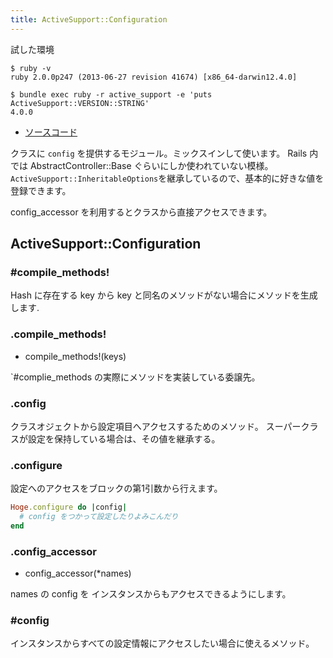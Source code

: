 ```yaml
---
title: ActiveSupport::Configuration
---
```


試した環境

```
$ ruby -v
ruby 2.0.0p247 (2013-06-27 revision 41674) [x86_64-darwin12.4.0]
```

```
$ bundle exec ruby -r active_support -e 'puts ActiveSupport::VERSION::STRING'
4.0.0
```

* [ソースコード](https://github.com/rails/rails/blob/master/activesupport/lib/active_support/configurable.rb)

クラスに `config` を提供するモジュール。ミックスインして使います。
Rails 内では AbstractController::Base ぐらいにしか使われていない模様。
`ActiveSupport::InheritableOptions`を継承しているので、基本的に好きな値を登録できます。

config_accessor を利用するとクラスから直接アクセスできます。


ActiveSupport::Configuration
--------------------------------------------------------------------------------

### #compile_methods!

Hash に存在する key から key と同名のメソッドがない場合にメソッドを生成します.

### .compile_methods!

* compile_methods!(keys)

`#complie_methods の実際にメソッドを実装している委譲先。

### .config

クラスオジェクトから設定項目へアクセスするためのメソッド。
スーパークラスが設定を保持している場合は、その値を継承する。

### .configure

設定へのアクセスをブロックの第1引数から行えます。

```ruby
Hoge.configure do |config|
  # config をつかって設定したりよみこんだり
end
```

### .config_accessor

* config_accessor(*names)

names の config を インスタンスからもアクセスできるようにします。

### #config

インスタンスからすべての設定情報にアクセスしたい場合に使えるメソッド。
